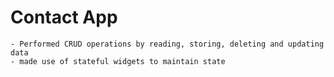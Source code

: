 # Contact App 
    - Performed CRUD operations by reading, storing, deleting and updating data
    - made use of stateful widgets to maintain state
